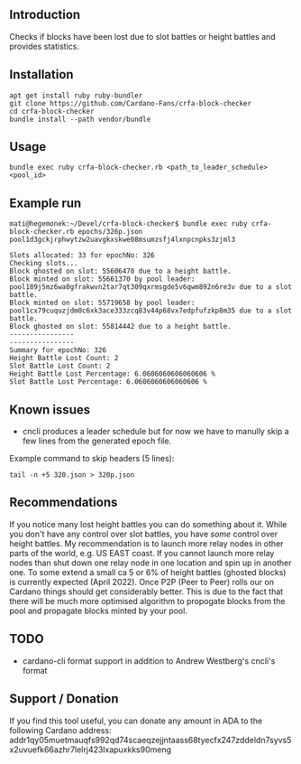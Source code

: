 ## Introduction

Checks if blocks have been lost due to slot battles or height battles and provides statistics.

## Installation
```
apt get install ruby ruby-bundler
git clone https://github.com/Cardano-Fans/crfa-block-checker
cd crfa-block-checker
bundle install --path vendor/bundle
```

## Usage
```
bundle exec ruby crfa-block-checker.rb <path_to_leader_schedule> <pool_id>
```

## Example run
```
mati@hegemonek:~/Devel/crfa-block-checker$ bundle exec ruby crfa-block-checker.rb epochs/326p.json pool1d3gckjrphwytzw2uavgkxskwe08msumzsfj4lxnpcnpks3zjml3

Slots allocated: 33 for epochNo: 326
Checking slots...
Block ghosted on slot: 55606470 due to a height battle.
Block minted on slot: 55661370 by pool leader: pool189j5mz6wa0gfrakwvn2tar7qt309qxrmsgde5v6qwm892n6re3v due to a slot battle.
Block minted on slot: 55719658 by pool leader: pool1cx79cuquzjdm0c6xk3ace333zcq83v44p68vx7edpfufzkp8m35 due to a slot battle.
Block ghosted on slot: 55814442 due to a height battle.
----------------
----------------
Summary for epochNo: 326
Height Battle Lost Count: 2
Slot Battle Lost Count: 2
Height Battle Lost Percentage: 6.0606060606060606 %
Slot Battle Lost Percentage: 6.0606060606060606 %
```

## Known issues
- cncli produces a leader schedule but for now we have to manully skip a few lines from the generated epoch file.

Example command to skip headers (5 lines):
```
tail -n +5 320.json > 320p.json
```

## Recommendations
If you notice many lost height battles you can do something about it. While you don't have any control over slot battles, you have *some* control over height battles. My recommendation is to launch more relay nodes in other parts of the world, e.g. US EAST coast. If you cannot launch more relay nodes than shut down one relay node in one location and spin up in another one.
To some extend a small ca 5 or 6% of height battles (ghosted blocks) is currently expected (April 2022). Once P2P (Peer to Peer) rolls our on Cardano things should get considerably better. This is due to the fact that there will be much more optimised algorithm to propogate blocks from the pool and propagate blocks minted by your pool.

## TODO
- cardano-cli format support in addition to Andrew Westberg's cncli's format

## Support / Donation
If you find this tool useful, you can donate any amount in ADA to the following Cardano address:
addr1qy05muetmauqfs992qd74scaeqzejjntaass68tyecfx247zddeldn7syvs5x2uvuefk66azhr7lelrj423lxapuxkks90meng
